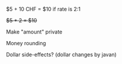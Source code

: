 $5 + 10 CHF = $10 if rate is 2:1

~~$5 * 2 = $10~~

Make "amount" private

Money rounding

Dollar side-effects? (dollar changes by javan)